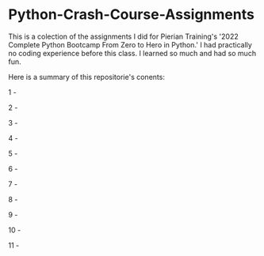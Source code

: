 # Python-Crash-Course-Assignments
This is a colection of the assignments I did for Pierian Training's '2022 Complete Python Bootcamp From Zero to Hero in Python.' I had practically no coding experience before this class. I learned so much and had so much fun.

Here is a summary of this repositorie's conents:

1 - 

2 - 

3 - 

4 - 

5 -

6 - 

7 -

8 -

9 -

10 -

11 - 
